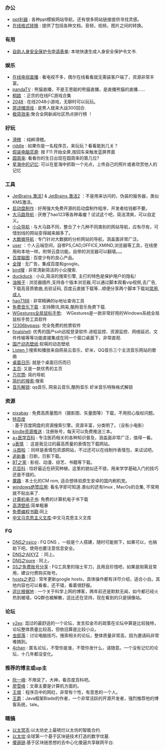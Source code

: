 ### 办公
- [ppt利器](http://www.hippter.com/) : 各种ppt模板网站导航，还有很多网站链接提供寻找灵感。
- [在线格式转换](http://cn.office-converter.com/) : 提供了包括各种文档，音频，视频，图片之间的转换。

### 有用
- [自助人身安全保护令申请表单](http://blog.hanming.li/selfProtectionOrder/): 本地快速生成人身安全保护令文书.

### 娱乐
- [在线电视直播](http://www.cietv.com/) : 看电视不多，偶尔在线看看就无需装客户端了，资源非常丰富。
- [pandaTV](http://live.ipanda.com/) : 熊猫直播，不是王思聪的熊猫直播，是直播熊猫的直播……
- [桐路](http://t.onglu.pw/index.php) ：正宗的在线FC游戏合集
- [2048](http://gabrielecirulli.github.io/2048/) : 在线2048小游戏，无聊时可以玩玩。
- [原谅帽游戏](http://ssyar.com/green/) : 是男人就来大战300回合.
- [极简效率](https://tophub.today/):聚合全网新闻社区热点排行榜 ！

### 好玩
- [滑稽](http://lvmaojun.com/huaji/) ：纯粹滑稽。
- [riddle](http://riddle.arthurluk.net/stageone.php#) : 如果你是一名程序员，来玩玩？看看能到几关？
- [假装电脑蓝屏](http://fakeupdate.net/): 按 F11 开始全屏,按回车来触发蓝屏界面
- [圆周率](http://www.1415926pi.com/): 看看你的生日出现在圆周率的第几位?
- [星海中的记忆](http://i-remember.fr/en/): 可以在星海中抓取一个光点，上传自己的照片或者欣赏他人的记忆


### 工具
- [JetBrains 激活1](http://jetbrains.oliyo.cn)  & [JetBrains 激活2](http://xidea.online) ：不是用来访问的，伪装的服务器，类似KMS激活。
- [启动盘制作](http://rufus.akeo.ie/?locale=zh_CN) : 好用强大免费开源的启动盘制作程序，开发者给钱都不要。
- [大马路导航](https://dama.lu/) : 厌倦了hao123等各种毒瘤？试试这个吧，简洁清爽，可以自定义。
- [小众导航](http://taoxiaozhong.com/dh) : 与大马路不同，整合了十几种不同类别的网站导航，应有尽有，可惜划线的网站变得越来越多了。
- [大数据导航](http://hao.199it.com/) : 专门针对大数据的分析网站的导航，涵盖面非常广泛。
- [user](https://uzer.me/) ：个人云端空间，自带PS,CAD,OFFICE,XMIND,浏览器等工具，在线使用和本地一样。附带云盘功能。自带的浏览器可以翻墙。。。
- [百度脑图](http://naotu.baidu.com/) : 百度少有的良心产品。
- [全搜](http://www.qi1y.cn/) : 无广告，集成百度和google。
- [bird搜](http://bird.so/) : 非常清新简洁的小众搜索.
- [duckduck](https://duckduckgo.com/?t=h_) : 小众,简洁的搜索引擎, 主打的特色是保护用户的隐私!
- [油猴子](https://tampermonkey.net/) : 浏览器插件,支持各个版本浏览器,可以通过脚本观看vip视频,去广告,下载高音质歌曲,去验证码, 百度云直接下载等...顺便分享两个脚本下载站[常用](https://greasyfork.org/zh-CN),[成人](https://sleazyfork.org/zh-CN)
- [hao7188](http://www.hao7188.com/) : 非常精确的ip地址查询工具
- [免费音乐下载](https://www.tikitiki.cn/) : 支持腾讯,网易,酷狗音乐免费下载.
- [WGestures全局鼠标手势](http://www.yingdev.com/projects/wgestures):　WGestures是一款非常好用的Windows系统全局鼠标手势工具软件
- [12306bypass](http://www.12306bypass.com/): 完全免费的抢票软件
- [finalshell](http://www.hostbuf.com/): 优秀的国产ssh远程登录软件.进程监控、资源监控、网络延迟、文件传输等等功能直接集成在同一个窗口桌面下，非常直观.
- [国产动态壁纸](http://wallpaper.upupoo.com/store/index.htm):软萌的动态壁纸 
- [Listen 1](http://listen1.github.io/listen1/):搜索和播放来自网易云音乐，虾米，QQ音乐三个主流音乐网站的歌曲
- [桌面日历](http://chs.desktopcal.com/chs/): 就是个桌面日历而已
- [主页](https://www.zhuye.kim/): 又是一款优秀的主页
- [万花筒](https://wht.im/): 简约导航
- [简约的搜索](https://lookao.com/):搜索
- [音乐解锁](https://moresound.tk/music/tool/): qq音乐, 网易云音乐,酷狗音乐 虾米音乐特殊格式解锁

### 资源
- [pixabay](https://pixabay.com/) : 免费高质量图片（摄影图、矢量图等）下载，不用担心版权问题。
- [特百度](http://www.tebaidu.com/) : 基于百度网盘的资源搜索引擎。资源丰富，分类明了。（没有小电影）
- [kindle资源推送](http://readfree.me/) : 注册账号，每天可以免费推送三本。
- [a+医学百科](http://www.a-hospital.com/) : 专注医药相关的各种知识普及，涵盖面非常广泛，值得一看。
- [u表情](http://www.ubiaoqing.com/) ： 这是我见过的最高质量的表情包下载网站。
- [斗图啦](http://www.doutula.com/) ：同样是表情包资源网站，不过还可以在线制作表情包，来试试吧。
- [追新番](http://www.zhuixinfan.com/viewall-film-1.html) : 日剧，日影下载。
- [BT之家](http://www.btbtt.co/) : 影视、动漫、综艺、书籍等下载。
- [花百科](http://www.huabaike.com/) : 恰好最近在研究种植，这里的貌似还不错，用来学学基础入门的技巧还是不错的。
- [魔趣](https://download.mokeedev.com/) : 本土化的CM rom, 适合想体验原生安卓的国内刷机党。
- [windows绝赞应用](https://amazing-apps.gitbooks.io/windows-apps-that-amaze-us/zh-CN/): 看名字即可知道.类似的还有linux , MacOs的合集, 不常用就不贴出来了.
- [计算机电子书](http://it-ebooks.flygon.net/): 免费的计算机电子书下载
- [高清壁纸](https://bz.zzzmh.cn/):简单粗暴
- [免费编程书籍](http://siberiawolf.com/free_programming/index.html):同上
- [中文马克思主义文库](https://www.marxists.org/chinese/index.html):中文马克思主义文库

### FQ
- [DNS之xsico](http://dns.xsico.cn/) : FQ DNS ，一般是个人搭建，随时可能倒下，如果可以，也捐助下吧。使用也要注意信息安全。
- [DNS之AIXYZ](https://aixyz.com/index.html) ：同上。
- [DNS之pure](http://puredns.cn/) : 同上。
- [SS之免费账号分享](https://freessr.xyz/) : FQ工具里的瑞士军刀，且用且珍惜吧，如果是刚需且常用，建议付费购买账号。
- [hosts之老D](https://laod.cn/hosts) : 常年更新google hosts，具体操作都有详尽介绍，适合小白。其他内容也可以看看，还不错，看着很舒服。
- [逗比根据地](https://doub.bid/) : 一个关于科学上网的博客，两年前还是默默无闻，如今都已经火热到被墙，QQ群也被解散，逗比还在坚持，现在看到的只是镜像站。

### 论坛
- [v2ex](https://www.v2ex.com/): 混过的最舒适的一个论坛，发言扣金币的政策在论坛中算是比较独特，论坛整体质量比较高，但依旧算是比较小众。
- [虫部落](http://www.chongbuluo.com/)：讨论电脑技巧，搜索相关的论坛，整体质量非常高，因为邀请码非常难搞到。
- [4chan](http://www.4chan.org/) : 匿名论坛，不管你是谁，不管你发什么，请随意。一个没有记忆的论坛，十几年都没变化。

### 推荐的博主或up主
- [阮一峰](http://www.ruanyifeng.com/blog/): 不用说了，大神，看百度百科吧。
- [廖雪峰](http://www.liaoxuefeng.com/)：文章主要是计算机方面的。
- [王垠](http://www.yinwang.org/)：程序员中的网红，非常有个性，有意思的一个人。
- [王爵](https://blog.biezhi.me/)：Java框架Blade的作者，一个非常活跃的开源开发者，强烈推荐他的博客系统，tale。

### 瞎搞
- [以太冥币](https://mingbi.io/home):以太坊史上最唬烂以太坊的智能合约.
- [以太坟](https://www.etherfen.com/#/home):全球第一个基于区块链技术打造的数字坟墓.
- [傻逼链](http://www.stupidcoin.cn/):基于区块链思想的去中心化傻逼共享联网平台.
